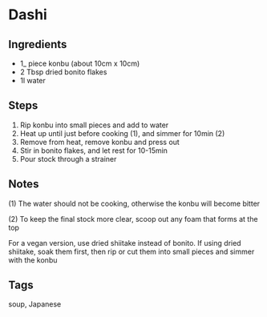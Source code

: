 # Dashi

## Ingredients

* 1_ piece konbu (about 10cm x 10cm)
* 2 Tbsp dried bonito flakes
* 1l water

## Steps

1. Rip konbu into small pieces and add to water  
2. Heat up until just before cooking (1), and simmer for 10min (2)
3. Remove from heat, remove konbu and press out
4. Stir in bonito flakes, and let rest for 10-15min
4. Pour stock through a strainer 

## Notes

(1) The water should not be cooking, otherwise the konbu will become bitter

(2) To keep the final stock more clear, scoop out any foam that forms at the top


For a vegan version, use dried shiitake instead of bonito.
If using dried shiitake, soak them first, then rip or cut them into small pieces and simmer with the konbu

## Tags
soup, Japanese
